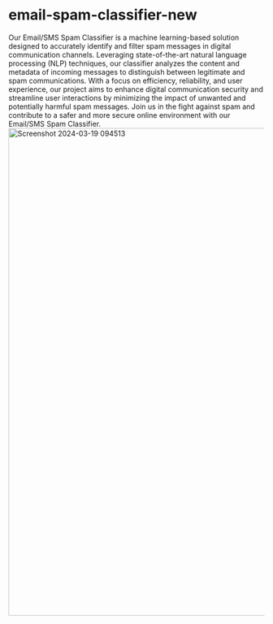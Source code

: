# email-spam-classifier-new
Our Email/SMS Spam Classifier is a machine learning-based solution designed to accurately identify and filter spam messages in digital communication channels. Leveraging state-of-the-art natural language processing (NLP) techniques, our classifier analyzes the content and metadata of incoming messages to distinguish between legitimate and spam communications. With a focus on efficiency, reliability, and user experience, our project aims to enhance digital communication security and streamline user interactions by minimizing the impact of unwanted and potentially harmful spam messages. Join us in the fight against spam and contribute to a safer and more secure online environment with our Email/SMS Spam Classifier.
<img width="960" alt="Screenshot 2024-03-19 094513" src="https://github.com/ShaikhBilal-bb/sms-spam-classifier-web-based-ml-project/assets/91955085/e15340fe-11a3-41eb-8f0f-a4fe09af2a18">
